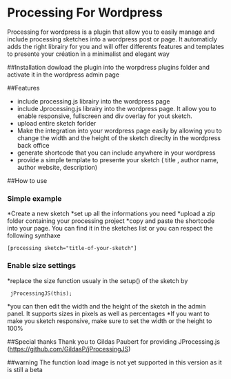 Processing For Wordpress
========================

Processing for wordpress is a plugin that allow you to easily manage and include processing sketches into a wordpress post or page. It automaticly adds the right librairy for you and will offer differents features and templates to presente your création in a minimalist and elegant way

##Installation
dowload the plugin into the worpdress plugins folder and activate it in the wordpress admin page

##Features
* include processing.js librairy into the wordpress page
* include Jprocessing.js librairy into the wordpress page. It allow you to enable responsive, fullscreen and div overlay for yout sketch. 
* upload entire sketch forlder 
* Make the integration into your wordpress page easily by allowing you to change the width and the height of the sketch direclty in the wordpress back office
* generate shortcode that you can include anywhere in your wordpress
* provide a simple template to presente your sketch ( title , author name, author website, description)

##How to use 
### Simple example
*Create a new sketch
*set up all the informations you need 
*upload a zip folder containing your processing project 
*copy and paste the shortcode into your page. You can find it in the sketches list or you can respect the following synthaxe 
```
[processing sketch="title-of-your-sketch"]
```

### Enable size settings
*replace the size function usualy in the setup() of the sketch by 
```
 jProcessingJS(this);
```
*you can then edit the width and the height of the sketch in the admin panel. It supports sizes in pixels as well as percentages
*If you want to make you sketch responsive, make sure to set the width or the height to 100%


##Special thanks 
Thank you to Gildas Paubert for providing JProcessing.js (https://github.com/GildasP/jProcessingJS)

##warning
The function load image is not yet supported in this version as it is still a beta
